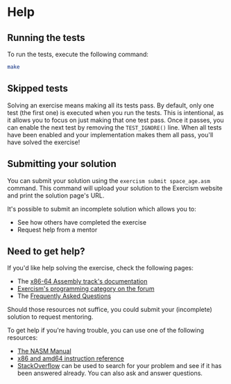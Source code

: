 # Help

## Running the tests

To run the tests, execute the following command:

```bash
make
```

## Skipped tests

Solving an exercise means making all its tests pass. By default, only one test
(the first one) is executed when you run the tests. This is intentional, as it
allows you to focus on just making that one test pass. Once it passes, you can
enable the next test by removing the `TEST_IGNORE()` line. When all tests have
been enabled and your implementation makes them all pass, you'll have solved
the exercise!

## Submitting your solution

You can submit your solution using the `exercism submit space_age.asm` command.
This command will upload your solution to the Exercism website and print the solution page's URL.

It's possible to submit an incomplete solution which allows you to:

- See how others have completed the exercise
- Request help from a mentor

## Need to get help?

If you'd like help solving the exercise, check the following pages:

- The [x86-64 Assembly track's documentation](https://exercism.org/docs/tracks/x86-64-assembly)
- [Exercism's programming category on the forum](https://forum.exercism.org/c/programming/5)
- The [Frequently Asked Questions](https://exercism.org/docs/using/faqs)

Should those resources not suffice, you could submit your (incomplete) solution to request mentoring.

To get help if you're having trouble, you can use one of the following resources:

- [The NASM Manual](https://www.nasm.us/doc/)
- [x86 and amd64 instruction reference](https://www.felixcloutier.com/x86/)
- [StackOverflow](http://stackoverflow.com) can be used to search for your problem and see if it has been answered already. You can also ask and answer questions.